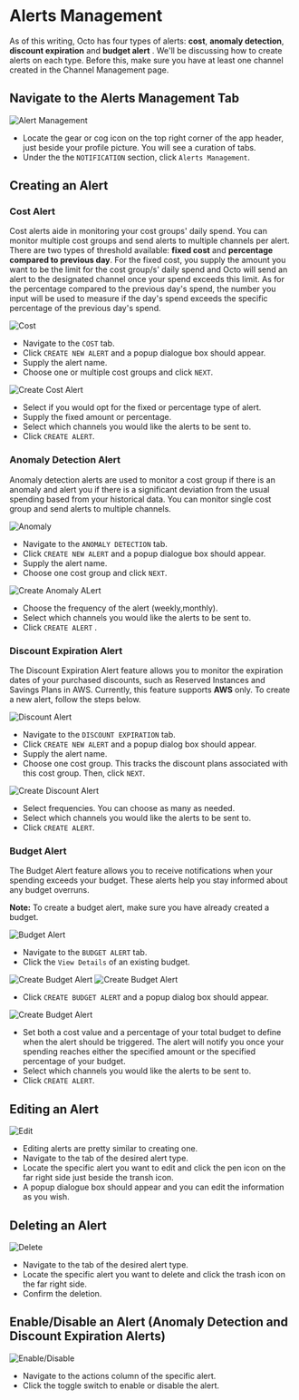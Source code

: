 # Alerts Management

As of this writing, Octo has four types of alerts: **cost**, **anomaly detection**, **discount expiration** and **budget alert** . We'll be discussing how to create alerts on each type. Before this, make sure you have at least one channel created in the Channel Management page.

## Navigate to the Alerts Management Tab

![Alert Management](https://lh3.googleusercontent.com/d/1zVO5isuW9cVdJYIUmetStjX4_yQaqAx5)

- Locate the gear or cog icon on the top right corner of the app header, just beside your profile picture. You will see a curation of tabs.
- Under the the `NOTIFICATION` section, click `Alerts Management`.
## Creating an Alert

### Cost Alert

Cost alerts aide in monitoring your cost groups' daily spend. You can monitor multiple cost groups and send alerts to multiple channels per alert. There are two types of threshold available: **fixed cost** and **percentage compared to previous day**. For the fixed cost, you supply the amount you want to be the limit for the cost group/s' daily spend and Octo will send an alert to the designated channel once your spend exceeds this limit. As for the percentage compared to the previous day's spend, the number you input will be used to measure if the day's spend exceeds the specific percentage of the previous day's spend.

![Cost](https://lh3.googleusercontent.com/d/1PdrfMBUwAwzQ3UJLE9C6OXhz_KihQ3Cq
)

- Navigate to the `COST` tab.
- Click `CREATE NEW ALERT` and a popup dialogue box should appear.
- Supply the alert name.
- Choose one or multiple cost groups and click `NEXT`.

![Create Cost Alert](https://lh3.googleusercontent.com/d/1kZdnalPzuo3s79rdN-OZP9Lngky5ekxI
)

- Select if you would opt for the fixed or percentage type of alert.
- Supply the fixed amount or percentage.
- Select which channels you would like the alerts to be sent to.
- Click `CREATE ALERT`.

<!-- ### Anomaly Detection Alert -->
### Anomaly Detection Alert

Anomaly detection alerts are used to monitor a cost group if there is an anomaly and alert you if there is a significant deviation from the usual spending based from your historical data. You can monitor single cost group and send alerts to multiple channels. 

![Anomaly](https://lh3.googleusercontent.com/d/136JtdAOnqaLhWkPhxESHEEW4N8Bkwnfs
)

- Navigate to the `ANOMALY DETECTION` tab.
- Click `CREATE NEW ALERT` and a popup dialogue box should appear.
- Supply the alert name.
- Choose one cost group and click `NEXT`.

![Create Anomaly ALert](https://lh3.googleusercontent.com/d/1qJa-26r-aLhQqOPTe6D_QjnJOUO2vfDE
)

- Choose the frequency of the alert (weekly,monthly).
- Select which channels you would like the alerts to be sent to.
- Click `CREATE ALERT` .

### Discount Expiration Alert

The Discount Expiration Alert feature allows you to monitor the expiration dates of your purchased discounts, such as Reserved Instances and Savings Plans in AWS.
Currently, this feature supports **AWS** only. To create a new alert, follow the steps below.

![Discount Alert](https://lh3.googleusercontent.com/d/176bfQnzeSdaEgJPkKnKjwh2r5fqbgxm1)

- Navigate to the `DISCOUNT EXPIRATION` tab.
- Click `CREATE NEW ALERT` and a popup dialog box should appear.
- Supply the alert name.
- Choose one cost group. This tracks the discount plans associated with this cost group. Then, click `NEXT`.

![Create Discount Alert](https://lh3.googleusercontent.com/d/1rSX8dmInKuFTDLb5jf4rTupGIAD4p5pm
)

- Select frequencies. You can choose as many as needed.
- Select which channels you would like the alerts to be sent to.
- Click `CREATE ALERT`.

### Budget Alert

The Budget Alert feature allows you to receive notifications when your spending exceeds your budget. These alerts help you stay informed about any budget overruns.

**Note:** To create a budget alert, make sure you have already created a budget.

![Budget Alert](https://lh3.googleusercontent.com/d/1uoh_J0LGrH-OYDqcBWQ1yrw0nBpZvAmo
)

- Navigate to the `BUDGET ALERT` tab.  
- Click the `View Details` of an existing budget.  

![Create Budget Alert](https://lh3.googleusercontent.com/d/12e4ku2qrfRoTT2rRc-FuKPS672hQC5mG
)
![Create Budget Alert](https://lh3.googleusercontent.com/d/1BksHzb36MKK-V0PGvXt31qiVvChqQSwB
)

- Click `CREATE BUDGET ALERT` and a popup dialog box should appear. 

![Create Budget Alert](https://lh3.googleusercontent.com/d/14uS1RLJYDVwp7PVZo4G_mJMCjalobmOD
)

- Set both a cost value and a percentage of your total budget to define when the alert should be triggered. The alert will notify you once your spending reaches either the specified amount or the specified percentage of your budget. 
- Select which channels you would like the alerts to be sent to.  
- Click `CREATE ALERT`.


## Editing an Alert

![Edit](https://lh3.googleusercontent.com/d/1ayjfEX2NSF-p4LWCBfbKKEdzeeEcW8eq
)

- Editing alerts are pretty similar to creating one.
- Navigate to the tab of the desired alert type.
- Locate the specific alert you want to edit and click the pen icon on the far right side just beside the transh icon.
- A popup dialogue box should appear and you can edit the information as you wish.

## Deleting an Alert

![Delete](https://lh3.googleusercontent.com/d/1HeENZzvSmN6nl81eS9eiNPy6hsIhMnzS
)

- Navigate to the tab of the desired alert type.
- Locate the specific alert you want to delete and click the trash icon on the far right side.
- Confirm the deletion.

## Enable/Disable an Alert (Anomaly Detection and Discount Expiration Alerts)
![Enable/Disable](https://lh3.googleusercontent.com/d/1rUKUAlhb_RqZngmMAtm_ke65lIwkiMcB
)

- Navigate to the actions column of the specific alert.
- Click the toggle switch to enable or disable the alert.